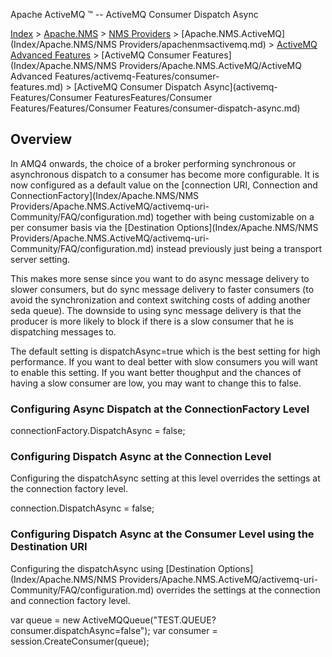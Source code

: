 Apache ActiveMQ ™ -- ActiveMQ Consumer Dispatch Async 

[Index](index.html) > [Apache.NMS](Index/apacheIndex/Overview/nms.md) > [NMS Providers](Index/Apache.NMS/nms-providers.md) > [Apache.NMS.ActiveMQ](Index/Apache.NMS/NMS Providers/apachenmsactivemq.md) > [ActiveMQ Advanced Features](activemq-advanced-features.md) > [ActiveMQ Consumer Features](Index/Apache.NMS/NMS Providers/Apache.NMS.ActiveMQ/ActiveMQ Advanced Features/activemq-Features/consumer-features.md) > [ActiveMQ Consumer Dispatch Async](activemq-Features/Consumer FeaturesFeatures/Consumer Features/Features/Consumer Features/consumer-dispatch-async.md)

Overview
--------

In AMQ4 onwards, the choice of a broker performing synchronous or asynchronous dispatch to a consumer has become more configurable. It is now configured as a default value on the [connection URI, Connection and ConnectionFactory](Index/Apache.NMS/NMS Providers/Apache.NMS.ActiveMQ/activemq-uri-Community/FAQ/configuration.md) together with being customizable on a per consumer basis via the [Destination Options](Index/Apache.NMS/NMS Providers/Apache.NMS.ActiveMQ/activemq-uri-Community/FAQ/configuration.md) instead previously just being a transport server setting.

This makes more sense since you want to do async message delivery to slower consumers, but do sync message delivery to faster consumers (to avoid the synchronization and context switching costs of adding another seda queue). The downside to using sync message delivery is that the producer is more likely to block if there is a slow consumer that he is dispatching messages to.

The default setting is dispatchAsync=true which is the best setting for high performance. If you want to deal better with slow consumers you will want to enable this setting. If you want better thoughput and the chances of having a slow consumer are low, you may want to change this to false.

### Configuring Async Dispatch at the ConnectionFactory Level

connectionFactory.DispatchAsync = false;

### Configuring Dispatch Async at the Connection Level

Configuring the dispatchAsync setting at this level overrides the settings at the connection factory level.

connection.DispatchAsync = false;

### Configuring Dispatch Async at the Consumer Level using the Destination URI

Configuring the dispatchAsync using [Destination Options](Index/Apache.NMS/NMS Providers/Apache.NMS.ActiveMQ/activemq-uri-Community/FAQ/configuration.md) overrides the settings at the connection and connection factory level.

var queue = new ActiveMQQueue("TEST.QUEUE?consumer.dispatchAsync=false");
var consumer = session.CreateConsumer(queue);


